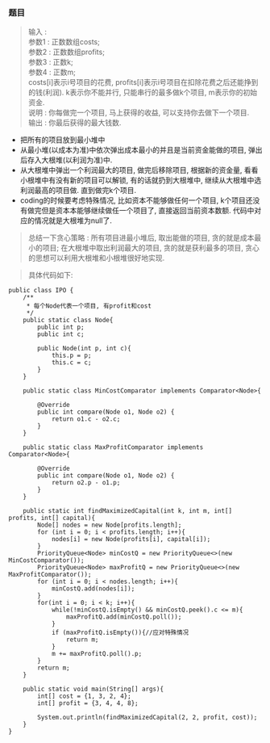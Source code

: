 ### 题目
> 输入 :  
参数1 : 正数数组costs;  
参数2 : 正数数组profits;  
参数3 : 正数k;  
参数4 : 正数m;  
costs[i]表示i号项目的花费, profits[i]表示i号项目在扣除花费之后还能挣到的钱(利润). k表示你不能并行, 只能串行的最多做k个项目, m表示你的初始资金.  
说明 : 你每做完一个项目, 马上获得的收益, 可以支持你去做下一个项目.  
输出 : 你最后获得的最大钱数.  

- 把所有的项目放到最小堆中
- 从最小堆(以成本为准)中依次弹出成本最小的并且是当前资金能做的项目, 弹出后存入大根堆(以利润为准)中. 
- 从大根堆中弹出一个利润最大的项目, 做完后移除项目, 根据新的资金量, 看看小根堆中有没有新的项目可以解锁, 有的话就扔到大根堆中, 继续从大根堆中选利润最高的项目做. 直到做完k个项目. 
- coding的时候要考虑特殊情况, 比如资本不能够做任何一个项目, k个项目还没有做完但是资本本能够继续做任一个项目了, 直接返回当前资本数额. 代码中对应的情况就是大根堆为null了. 

> 总结一下贪心策略 : 所有项目进最小堆后, 取出能做的项目, 贪的就是成本最小的项目; 在大根堆中取出利润最大的项目, 贪的就是获利最多的项目, 贪心的思想可以利用大根堆和小根堆很好地实现. 

> 具体代码如下:

```
public class IPO {
    /**
     * 每个Node代表一个项目, 有profit和cost
     */
    public static class Node{
        public int p;
        public int c;

        public Node(int p, int c){
            this.p = p;
            this.c = c;
        }
    }

    public static class MinCostComparator implements Comparator<Node>{

        @Override
        public int compare(Node o1, Node o2) {
            return o1.c - o2.c;
        }
    }

    public static class MaxProfitComparator implements Comparator<Node>{

        @Override
        public int compare(Node o1, Node o2) {
            return o2.p - o1.p;
        }
    }

    public static int findMaximizedCapital(int k, int m, int[] profits, int[] capital){
        Node[] nodes = new Node[profits.length];
        for (int i = 0; i < profits.length; i++){
            nodes[i] = new Node(profits[i], capital[i]);
        }
        PriorityQueue<Node> minCostQ = new PriorityQueue<>(new MinCostComparator());
        PriorityQueue<Node> maxProfitQ = new PriorityQueue<>(new MaxProfitComparator());
        for (int i = 0; i < nodes.length; i++){
            minCostQ.add(nodes[i]);
        }
        for(int i = 0; i < k; i++){
            while(!minCostQ.isEmpty() && minCostQ.peek().c <= m){
                maxProfitQ.add(minCostQ.poll());
            }
            if (maxProfitQ.isEmpty()){//应对特殊情况
                return m;
            }
            m += maxProfitQ.poll().p;
        }
        return m;
    }

    public static void main(String[] args){
        int[] cost = {1, 3, 2, 4};
        int[] profit = {3, 4, 4, 8};

        System.out.println(findMaximizedCapital(2, 2, profit, cost));
    }
}
```